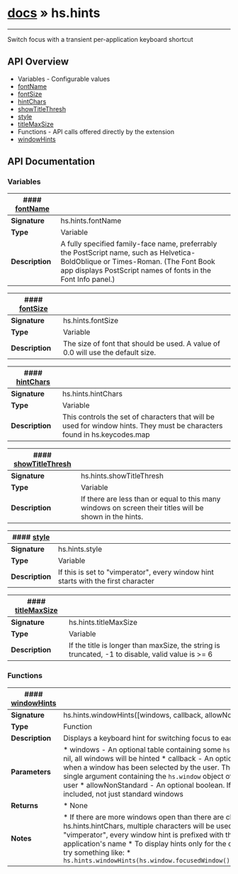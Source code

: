# [docs](index.md) » hs.hints
---

Switch focus with a transient per-application keyboard shortcut

## API Overview
* Variables - Configurable values
 * [fontName](#fontName)
 * [fontSize](#fontSize)
 * [hintChars](#hintChars)
 * [showTitleThresh](#showTitleThresh)
 * [style](#style)
 * [titleMaxSize](#titleMaxSize)
* Functions - API calls offered directly by the extension
 * [windowHints](#windowHints)

## API Documentation

### Variables

| #### [fontName](#fontName)    |                                                                           |
| --------------------------------------------|---------------------------------------------------------------------------|
| **Signature**                               | hs.hints.fontName                                                            |
| **Type**                                    | Variable                                                           |
| **Description**                             | A fully specified family-face name, preferrably the PostScript name, such as Helvetica-BoldOblique or Times-Roman. (The Font Book app displays PostScript names of fonts in the Font Info panel.)                                                           |

| #### [fontSize](#fontSize)    |                                                                           |
| --------------------------------------------|---------------------------------------------------------------------------|
| **Signature**                               | hs.hints.fontSize                                                            |
| **Type**                                    | Variable                                                           |
| **Description**                             | The size of font that should be used. A value of 0.0 will use the default size.                                                           |

| #### [hintChars](#hintChars)    |                                                                           |
| --------------------------------------------|---------------------------------------------------------------------------|
| **Signature**                               | hs.hints.hintChars                                                            |
| **Type**                                    | Variable                                                           |
| **Description**                             | This controls the set of characters that will be used for window hints. They must be characters found in hs.keycodes.map                                                           |

| #### [showTitleThresh](#showTitleThresh)    |                                                                           |
| --------------------------------------------|---------------------------------------------------------------------------|
| **Signature**                               | hs.hints.showTitleThresh                                                            |
| **Type**                                    | Variable                                                           |
| **Description**                             | If there are less than or equal to this many windows on screen their titles will be shown in the hints.                                                           |

| #### [style](#style)    |                                                                           |
| --------------------------------------------|---------------------------------------------------------------------------|
| **Signature**                               | hs.hints.style                                                            |
| **Type**                                    | Variable                                                           |
| **Description**                             | If this is set to "vimperator", every window hint starts with the first character                                                           |

| #### [titleMaxSize](#titleMaxSize)    |                                                                           |
| --------------------------------------------|---------------------------------------------------------------------------|
| **Signature**                               | hs.hints.titleMaxSize                                                            |
| **Type**                                    | Variable                                                           |
| **Description**                             | If the title is longer than maxSize, the string is truncated, -1 to disable, valid value is >= 6                                                           |

### Functions

| #### [windowHints](#windowHints)    |                                                                           |
| --------------------------------------------|---------------------------------------------------------------------------|
| **Signature**                               | hs.hints.windowHints([windows, callback, allowNonStandard])                                                            |
| **Type**                                    | Function                                                           |
| **Description**                             | Displays a keyboard hint for switching focus to each window                                                           |
| **Parameters**                              |  * windows - An optional table containing some `hs.window` objects. If this value is nil, all windows will be hinted * callback - An optional function that will be called when a window has been selected by the user. The function will be called with a single argument containing the `hs.window` object of the window chosen by the user * allowNonStandard - An optional boolean.  If true, all windows will be included, not just standard windows         |
| **Returns**                                 |  * None                  |
| **Notes**                                   |  * If there are more windows open than there are characters available in hs.hints.hintChars, multiple characters will be used * If hints.style is set to "vimperator", every window hint is prefixed with the first character of the parent application's name * To display hints only for the currently focused application, try something like:  * `hs.hints.windowHints(hs.window.focusedWindow():application():allWindows())`                        |

